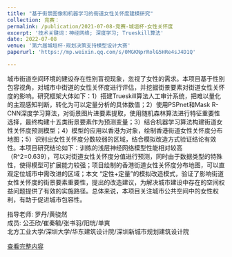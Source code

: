 ```yaml
---
title: "基于街景图像和机器学习的街道女性关怀度建模研究"
collection: 竞赛：
permalink: /publication/2021-07-08-竞赛-城垣杯-女性关怀度
excerpt: '技术关键词：神经网络; 深度学习; Trueskill算法'
date: 2022-07-08
venue: '第六届城垣杯·规划决策支持模型设计大赛'
paperurl: 'https://mp.weixin.qq.com/s/0MGKNprRolG5HRe4sJ4D1Q'

---
```

城市街道空间环境的建设存在性别盲视现象，忽视了女性的需求。本项目基于性别包容视角，对城市中街道的女性关怀度进行评估，并挖掘街景要素对街道女性关怀度的影响。研究框架大体如下：1）搭建Trueskill算法人工审计系统，把难以量化的主观感知判断，转化为可以定量分析的具体数值；2）使用PSPnet和Mask R-CNN深度学习算法，对街景图片进要素提取，使用随机森林算法进行特征重要性选择，最终构建十五类街景要素作为预测变量；3）结合机器学习算法构建街道女性关怀度预测模型；4）模型的应用以香港为对象，绘制香港街道女性关怀度分布地图；5）识别出女性关怀度分数较弱的区域，结合模拟改造方式验证结论有效性。本项目研究结论如下：训练的浅层神经网络模型性能相对较高（R^2=0.639），可以对街道女性关怀度分值进行预测，同时由于数据类型的特殊性，使得模型可扩展能力较强；项目绘制的香港街道女性关怀度分布地图，可以直观定位城市中需改进的区域；本文 “定性+定量”的模拟改造模式，验证了影响街道女性关怀度的街景要素重要性，提出的改造建议，为解决城市建设中存在的空间权益问题提供了有效的实施路径。总体来说，本项目关注城市公共空间中的女性权利，有助于促进城市包容性。

指导老师: 罗丹/黄骁然<br/>
成员: 公丕欣/崔秦毓/张书羽/阳珖/单爽<br/>
北方工业大学/深圳大学/华东建筑设计院/深圳新城市规划建筑设计院

[查看完整内容](https://mp.weixin.qq.com/s/0MGKNprRolG5HRe4sJ4D1Q)
